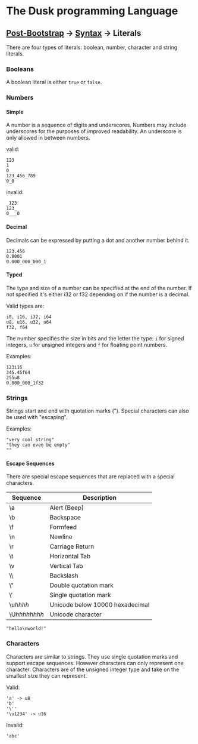 # The Dusk programming Language

## [Post-Bootstrap](../README.md) -> [Syntax](README.md) -> Literals

There are four types of literals: boolean, number, character and string
literals.

### Booleans

A boolean literal is either ``true`` or ``false``.

### Numbers

#### Simple

A number is a sequence of digits and underscores. Numbers may include underscores for the purposes of improved readability. An underscore is only allowed in between numbers.

valid:

```
123
1
0
123_456_789
0_0
```

invalid:

```
_123
123_
0___0
```

#### Decimal

Decimals can be expressed by putting a dot and another number behind it.

```
123.456
0.0001
0.000_000_000_1
```

#### Typed

The type and size of a number can be specified at the end of the number. If not
specified it's either i32 or f32 depending on if the number is a decimal.

Valid types are:

```
i8, i16, i32, i64
u8, u16, u32, u64
f32, f64
```

The number specifies the size in bits and the letter the type: ``i`` for signed
integers, ``u`` for unsigned integers and ``f`` for floating point numbers.

Examples:

```
123i16
345.45f64
255u8
0.000_000_1f32
```

### Strings

Strings start and end with quotation marks ("). Special characters can also be
used with "escaping".

Examples:

```
"very cool string"
"they can even be empty"
""
```

#### Escape Sequences

There are special escape sequences that are replaced with a special characters.

| Sequence     | Description                     |  
| ------------ | ------------------------------- |  
| \a           | Alert (Beep)                    |  
| \b           | Backspace                       |
| \f           | Formfeed                        |
| \n           | Newline                         |
| \r           | Carriage Return                 |
| \t           | Horizontal Tab                  |
| \v           | Vertical Tab                    |
| \\\\         | Backslash                       |
| \\\"         | Double quotation mark           |
| \\\'         | Single quotation mark           |
| \u*hhhh*     | Unicode below 10000 hexadecimal |
| \U*hhhhhhhh* | Unicode character               |

```
"hello\nworld!"
```

### Characters
Characters are similar to strings. They use single quotation marks and support
escape sequences. However characters can only represent one character.
Characters are of the unsigned integer type and take on the smallest size they
can represent.

Valid:

```
'a' -> u8
'b'
'\''
'\u1234' -> u16
```

Invalid:

```
'abc'
```
